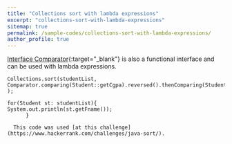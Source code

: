 ```yaml
---
title: "Collections sort with lambda expressions"
excerpt: "collections-sort-with-lambda-expressions"
sitemap: true
permalink: /sample-codes/collections-sort-with-lambda-expressions/
author_profile: true
---
```


[Interface Comparator<V>](https://docs.oracle.com/javase/8/docs/api/java/util/Comparator.html){:target="_blank"} 
is also a functional interface and can be used with lambda expressions.
<br>


~~~~
Collections.sort(studentList, Comparator.comparing(Student::getCgpa).reversed().thenComparing(Student::getFname).thenComparing(Student::getId) );

for(Student st: studentList){
System.out.println(st.getFname());
      }
~~~~

      
      This code was used [at this challenge](https://www.hackerrank.com/challenges/java-sort/).
